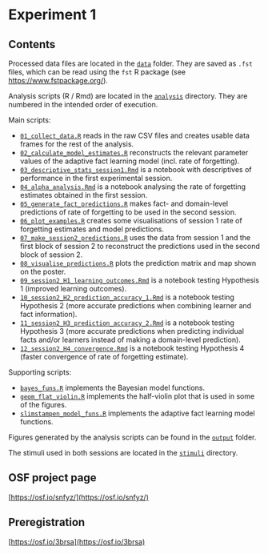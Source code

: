 # Experiment 1

## Contents

Processed data files are located in the [`data`](data) folder.
They are saved as `.fst` files, which can be read using the `fst` R package (see https://www.fstpackage.org/).

Analysis scripts (R / Rmd) are located in the [`analysis`](analysis) directory.
They are numbered in the intended order of execution.

Main scripts:
- [`01_collect_data.R`](analysis/01_collect_data.R) reads in the raw CSV files and creates usable data frames for the rest of the analysis.
- [`02_calculate_model_estimates.R`](analysis/02_calculate_model_estimates.R) reconstructs the relevant parameter values of the adaptive fact learning model (incl. rate of forgetting).
- [`03_descriptive_stats_session1.Rmd`](analysis/03_descriptive_stats_session1.Rmd) is a notebook with descriptives of performance in the first experimental session.
- [`04_alpha_analysis.Rmd`](analysis/04_alpha_analysis.Rmd) is a notebook analysing the rate of forgetting estimates obtained in the first session.
- [`05_generate_fact_predictions.R`](analysis/05_generate_fact_predictions.R) makes fact- and domain-level predictions of rate of forgetting to be used in the second session.
- [`06_plot_examples.R`](analysis/06_plot_examples.R) creates some visualisations of session 1 rate of forgetting estimates and model predictions.
- [`07_make_session2_predictions.R`](analysis/07_make_session2_predictions.R) uses the data from session 1 and the first block of session 2 to reconstruct the predictions used in the second block of session 2.
- [`08_visualise_predictions.R`](analysis/08_visualise_predictions.R) plots the prediction matrix and map shown on the poster.
- [`09_session2_H1_learning_outcomes.Rmd`](analysis/09_session2_H1_learning_outcomes.Rmd) is a notebook testing Hypothesis 1 (improved learning outcomes).
- [`10_session2_H2_prediction_accuracy_1.Rmd`](analysis/10_session2_H2_prediction_accuracy_1.Rmd) is a notebook testing Hypothesis 2 (more accurate predictions when combining learner and fact information).
- [`11_session2_H3_prediction_accuracy_2.Rmd`](analysis/11_session2_H3_prediction_accuracy_2.Rmd) is a notebook testing Hypothesis 3 (more accurate predictions when predicting individual facts and/or learners instead of making a domain-level prediction).
- [`12_session2_H4_convergence.Rmd`](analysis/12_session2_H4_convergence.Rmd) is a notebook testing Hypothesis 4 (faster convergence of rate of forgetting estimate).

Supporting scripts:
- [`bayes_funs.R`](analysis/bayes_funs.R) implements the Bayesian model functions.
- [`geom_flat_violin.R`](analysis/geom_flat_violin.R) implements the half-violin plot that is used in some of the figures.
- [`slimstampen_model_funs.R`](analysis/slimstampen_model_funs.R) implements the adaptive fact learning model functions.
  

Figures generated by the analysis scripts can be found in the [`output`](output) folder.

The stimuli used in both sessions are located in the [`stimuli`](stimuli) directory.

## OSF project page
[https://osf.io/snfyz/](https://osf.io/snfyz/)

## Preregistration
[https://osf.io/3brsa](https://osf.io/3brsa)
